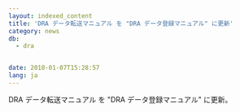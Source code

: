 ```yaml
---
layout: indexed_content
title: 'DRA データ転送マニュアル を "DRA データ登録マニュアル" に更新'
category: news
db:
  - dra


date: 2010-01-07T15:28:57
lang: ja
---
```


DRA データ転送マニュアル を "DRA データ登録マニュアル" に更新。
